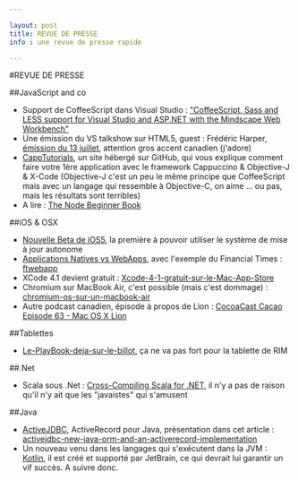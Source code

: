 ```yaml
---

layout: post
title: REVUE DE PRESSE
info : une revue de presse rapide

---
```


#REVUE DE PRESSE


##JavaScript and co

- Support de CoffeeScript dans Visual Studio : ["CoffeeScript, Sass and LESS support for Visual Studio and ASP.NET with the Mindscape Web Workbench"](http://www.hanselman.com/blog/CoffeeScriptSassAndLESSSupportForVisualStudioAndASPNETWithTheMindscapeWebWorkbench.aspx)
- Une émission du VS talkshow sur HTML5, guest : Frédéric Harper, [émission du 13 juillet](http://www.visualstudiotalkshow.com/download/VSTS_0137.MP3), attention gros accent canadien (j'adore)
- [CappTutorials](http://capptutorials.net/getting-started), un site hébergé sur GitHub, qui vous explique comment faire votre 1ère application avec le framework Cappuccino & Objective-J & X-Code (Objective-J c'est un peu le même principe que CoffeeScript mais avec un langage qui ressemble à Objective-C, on aime ... ou pas, mais les résultats sont terribles)
- A lire : [The Node Beginner Book](http://nodebeginner.org/index.html)

##iOS & OSX

- [Nouvelle Beta de iOS5](http://www.mac-stream.fr/Mac/Developpement/Encore-une-nouvelle-beta-d-iOS-5_3_59__87902.html), la première à pouvoir utiliser le système de mise à jour autonome
- [Applications Natives vs WebApps](http://mattgemmell.com/2011/07/22/apps-vs-the-web), avec l'exemple du Financial Times : [ftwebapp](http://apps.ft.com/ftwebapp/)
- XCode 4.1 devient gratuit : [Xcode-4-1-gratuit-sur-le-Mac-App-Store](http://www.mac-stream.fr/Mac/Developpement/Xcode-4-1-gratuit-sur-le-Mac-App-Store_3_59__87714.html)
- Chromium sur MacBook Air, c'est possible (mais c'est dommage) : [chromium-os-sur-un-macbook-air](http://www.macplus.net/magplus/depeche-61149-chromium-os-sur-un-macbook-air)
- Autre podcast canadien, épisode à propos de Lion : [CocoaCast Cacao Episode 63 - Mac OS X Lion](http://cocoacast.com/?q=node/310)

##Tablettes

- [Le-PlayBook-deja-sur-le-billot](http://www.mac-stream.fr/Mac/Rumeurs/Le-PlayBook-deja-sur-le-billot-_3_58__87461.html), ça ne va pas fort pour la tablette de RIM

##.Net

- Scala sous .Net : [Cross-Compiling Scala for .NET](http://www.infoq.com/news/2011/07/Scala.NET), il n'y a pas de raison qu'il n'y ait que les "javaistes" qui s'amusent

##Java

- [ActiveJDBC](http://code.google.com/p/activejdbc/), ActiveRecord pour Java, présentation dans cet article : [activejdbc-new-java-orm-and-an-activerecord-implementation](http://mkblog.exadel.com/2011/07/activejdbc-new-java-orm-and-an-activerecord-implementation/)
- Un nouveau venu dans les langages qui s'exécutent dans la JVM : [Kotlin](http://www.infoq.com/news/2011/07/kotlin), il est créé et supporté par JetBrain, ce qui devrait lui garantir un vif succès. A suivre donc.